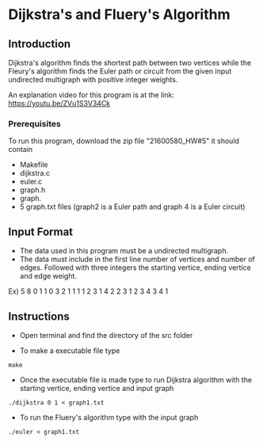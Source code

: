 # Dijkstra's and Fluery's Algorithm

## Introduction
Dijkstra's algorithm finds the shortest path between two vertices while the
Fleury's algorithm finds the Euler path or circuit from the given input undirected multigraph with positive integer weights.

An explanation video for this program is at the link: https://youtu.be/ZVu1S3V34Ck

### Prerequisites
To run this program, download the zip file "21600580_HW#5"
it should contain
- Makefile
- dijkstra.c
- euler.c
- graph.h
- graph.
- 5 graph.txt files (graph2 is a Euler path and graph 4 is a Euler circuit)

## Input Format
- The data used in this program must be a undirected multigraph.
- The data must include in the first line number of vertices and number of edges.
  Followed with three integers the starting vertice, ending vertice and edge weight.

Ex)
5 8
0 1 1
0 3 2
1 1 1
1 2 3
1 4 2
2 3 1
2 3 4
3 4 1

## Instructions
- Open terminal and find the directory of the src folder

- To make a executable file type
```
make
```

- Once the executable file is made type to run Dijkstra algorithm with the starting vertice, ending vertice and input graph
```
./dijkstra 0 1 < graph1.txt
```
- To run the Fluery's algorithm type with the input graph
```
./euler < graph1.txt
```
